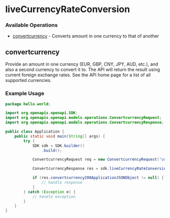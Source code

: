 # liveCurrencyRateConversion

### Available Operations

* [convertcurrency](#convertcurrency) - Converts amount in one currency to that of another

## convertcurrency

Provide an amount in one currency (EUR, GBP, CNY, JPY, AUD, etc.), and also a second currency to convert it to. The API will return the result using current foreign exchange rates. See the API home page for a list of all supported currencies.

### Example Usage

```java
package hello.world;

import org.openapis.openapi.SDK;
import org.openapis.openapi.models.operations.ConvertcurrencyRequest;
import org.openapis.openapi.models.operations.ConvertcurrencyResponse;

public class Application {
    public static void main(String[] args) {
        try {
            SDK sdk = SDK.builder()
                .build();

            ConvertcurrencyRequest req = new ConvertcurrencyRequest("unde", "nulla", "corrupti", "illum");            

            ConvertcurrencyResponse res = sdk.liveCurrencyRateConversion.convertcurrency(req);

            if (res.convertcurrency200ApplicationJSONObject != null) {
                // handle response
            }
        } catch (Exception e) {
            // handle exception
        }
    }
}
```
